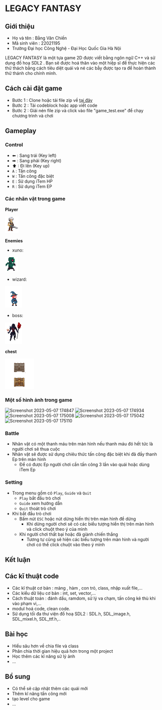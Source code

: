 # LEGACY FANTASY

## Giới thiệu

- Họ và tên : Bằng Văn Chiến 
- Mã sinh viên : 22021195
- Trường Đại học Công Nghệ - Đại Học Quốc Gia Hà Nội 

LEGACY FANTASY là một tựa game 2D được viết bằng ngôn ngữ C++ và sử dụng đồ hoạ SDL2 . Bạn sẽ được hoá thân vào một hiệp sĩ để thực hiện các thử thách bằng cách tiêu diệt quái và né các bẫy được tạo ra để hoàn thành thử thánh cho chính mình.
## Cách cài đặt game 
- Bước 1 : Clone hoặc tải file zip về [tại đây](https://github.com/chien04/Project/archive/refs/heads/master.zip)
- Bước 2 : Tải codeblock hoặc app viết code
- Bước 2 : Giải nén file zip và click vào file "game_test.exe" để chạy chương trình và chơi

## Gameplay
### Control
- ⬅ : Sang trái (Key left)
- ➡ : Sang phải (Key right)
- ⬆  : Đi lên (Key up)
- `A` : Tấn công
- `W` : Tấn công đặc biệt
- `E` : Sử dụng iTem HP
- `R` : Sử dụng iTem EP
### Các nhân vật trong game
**Player**

![player_sheet](https://github.com/chien04/Project/blob/master/image/playergit.png)

**Enemies**
- xuno: 

![player_sheet](https://github.com/chien04/Project/blob/master/image/xuno.png)

- wizard:

![player_sheet](https://github.com/chien04/Project/blob/master/image/wizardgit.png)

- boss:

![player_sheet](https://github.com/chien04/Project/blob/master/image/bossgit.png)

**chest**

![player_sheet](https://github.com/chien04/Project/blob/master/image/chest.png)

### Một số hình ảnh trong game
![Screenshot 2023-05-07 174847](https://user-images.githubusercontent.com/127939164/236673425-323c55e1-9af4-44dc-a6c4-78285ef56087.png)
![Screenshot 2023-05-07 174934](https://user-images.githubusercontent.com/127939164/236673433-fa0aa122-007b-4f77-8fe7-5f36434ecd74.png)
![Screenshot 2023-05-07 175008](https://user-images.githubusercontent.com/127939164/236673438-6e4359e1-c541-4d63-9ffe-66b7f937effb.png)
![Screenshot 2023-05-07 175042](https://user-images.githubusercontent.com/127939164/236673442-f8847acd-9670-4148-bc10-f0f12e2cd837.png)
![Screenshot 2023-05-07 175110](https://user-images.githubusercontent.com/127939164/236673447-83467845-fd87-4859-8131-c4c5cb4e6897.png)

### Battle
- Nhân vật có một thanh máu trên màn hình nếu thanh máu đó hết tức là người chơi sẽ thua cuộc
- Nhân vật sẽ được sử dụng chiêu thức tấn công đặc biệt khi đã đầy thanh Ep trên màn hình
  - Để có được Ep người chơi cần tấn công 3 lần vào quái hoặc dùng iTem Ep

### Setting
- Trong menu gồm có `Play`, `Guide` và `Quit`
  - `Play` bắt đầu trò chơi 
  - `Guide` xem hướng dẫn 
  - `Quit` thoát trò chơi
- Khi bắt đầu trò chơi
  - Bấm nút `ESC` hoặc nút dừng hiển thị trên màn hình để dừng
    - Khi dừng người chơi sẽ có các biểu tượng hiển thị trên màn hình và click chuột theo ý của mình
  - Khi người chơi thất bại hoặc đã giành chiến thắng 
    - Tương tự cũng sẽ hiện các biểu tượng trên màn hình và người chơi có thể click chuột vào theo ý mình 
    
## Kết luận
## Các kĩ thuật code
- Các kĩ thuật cơ bản : mảng , hàm , con trỏ, class, nhập xuất file,...
- Các kiểu dữ liệu cơ bản : int, set, vector,...
- Cách thuật toán : đánh dấu, ramdom, sử lý va chạm, tấn công kẻ thù khi vào phạm vi,... 
- modul hoá code, clean code.
- Sử dụng tối đa thư viện đồ hoạ SDL2 : SDL.h, SDL_image.h, SDL_mixel.h, SDL_ttf.h,..
## Bài học
- Hiểu sâu hơn về chia file và class 
- Phân chia thời gian hiệu quả hơn trong một project
- Học thêm các kĩ năng sử lý ảnh 
- ...
## Bổ sung
- Có thể sẽ cập nhật thêm các quái mới 
- Thêm kĩ năng tấn công mới 
- tạo level cho game 
- ...
